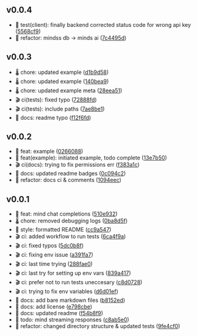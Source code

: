 ## v0.0.4

- 🧪 test(client): finally backend corrected status code for wrong api key ([5568cf9](https://github.com/ArnavK-09/mddb/commit/5568cf9))
- 🚀 refactor: mindss db -> minds ai ([7c4495d](https://github.com/ArnavK-09/mddb/commit/7c4495d))

## v0.0.3

- 🌡️ chore: updated example ([d1b9d58](https://github.com/ArnavK-09/mddb/commit/d1b9d58))
- 🌡️ chore: updated example ([140bea9](https://github.com/ArnavK-09/mddb/commit/140bea9))
- 🌡️ chore: updated example meta ([28eea51](https://github.com/ArnavK-09/mddb/commit/28eea51))
- 🎬 ci(tests): fixed typo ([72888fd](https://github.com/ArnavK-09/mddb/commit/72888fd))
- 🎬 ci(tests): include paths ([7ae8be1](https://github.com/ArnavK-09/mddb/commit/7ae8be1))
- 🎲 docs: readme typo ([f12f6fd](https://github.com/ArnavK-09/mddb/commit/f12f6fd))

## v0.0.2

- 🌟 feat: example ([0266088](https://github.com/ArnavK-09/mddb/commit/0266088))
- 🌟 feat(example): initiated example, todo complete ([13e7b50](https://github.com/ArnavK-09/mddb/commit/13e7b50))
- 🎬 ci(docs): trying to fix permissions err ([f383a1c](https://github.com/ArnavK-09/mddb/commit/f383a1c))
- 🎲 docs: updated readme badges ([0c094c2](https://github.com/ArnavK-09/mddb/commit/0c094c2))
- 🚀 refactor: docs ci & comments ([1094eec](https://github.com/ArnavK-09/mddb/commit/1094eec))

## v0.0.1

- 🌟 feat: mind chat completions ([510e932](https://github.com/ArnavK-09/mddb/commit/510e932))
- 🌡️ chore: removed debugging logs ([0ba8d5f](https://github.com/ArnavK-09/mddb/commit/0ba8d5f))
- 🎀 style: formatted README ([cc9a547](https://github.com/ArnavK-09/mddb/commit/cc9a547))
- 🎬 ci: added workflow to run tests ([6ca4f9a](https://github.com/ArnavK-09/mddb/commit/6ca4f9a))
- 🎬 ci: fixed typos ([5dc0b8f](https://github.com/ArnavK-09/mddb/commit/5dc0b8f))
- 🎬 ci: fixing env issue ([a391fa7](https://github.com/ArnavK-09/mddb/commit/a391fa7))
- 🎬 ci: last time trying ([288fae0](https://github.com/ArnavK-09/mddb/commit/288fae0))
- 🎬 ci: last try for setting up env vars ([839a417](https://github.com/ArnavK-09/mddb/commit/839a417))
- 🎬 ci: prefer not to run tests uneccesary ([c8d0728](https://github.com/ArnavK-09/mddb/commit/c8d0728))
- 🎬 ci: trying to fix env variables ([d6d01ef](https://github.com/ArnavK-09/mddb/commit/d6d01ef))
- 🎲 docs: add bare markdown files ([b8152ed](https://github.com/ArnavK-09/mddb/commit/b8152ed))
- 🎲 docs: add license ([e798cbe](https://github.com/ArnavK-09/mddb/commit/e798cbe))
- 🎲 docs: updated readme ([f54b8f9](https://github.com/ArnavK-09/mddb/commit/f54b8f9))
- 🏮 todo: mind streaming responses ([c8ab5e0](https://github.com/ArnavK-09/mddb/commit/c8ab5e0))
- 🚀 refactor: changed directory structure & updated tests ([9fe4cf0](https://github.com/ArnavK-09/mddb/commit/9fe4cf0))
